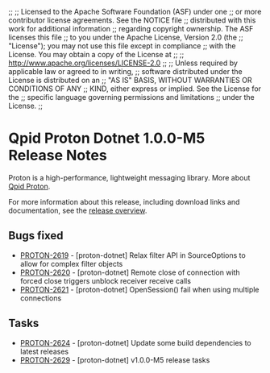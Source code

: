 ;;
;; Licensed to the Apache Software Foundation (ASF) under one
;; or more contributor license agreements.  See the NOTICE file
;; distributed with this work for additional information
;; regarding copyright ownership.  The ASF licenses this file
;; to you under the Apache License, Version 2.0 (the
;; "License"); you may not use this file except in compliance
;; with the License.  You may obtain a copy of the License at
;;
;;   http://www.apache.org/licenses/LICENSE-2.0
;;
;; Unless required by applicable law or agreed to in writing,
;; software distributed under the License is distributed on an
;; "AS IS" BASIS, WITHOUT WARRANTIES OR CONDITIONS OF ANY
;; KIND, either express or implied.  See the License for the
;; specific language governing permissions and limitations
;; under the License.
;;

# Qpid Proton Dotnet 1.0.0-M5 Release Notes

Proton is a high-performance, lightweight messaging library. More
about [Qpid Proton]({{site_url}}/proton/index.html).

For more information about this release, including download links and
documentation, see the [release overview](index.html).


## Bugs fixed

 - [PROTON-2619](https://issues.apache.org/jira/browse/PROTON-2619) - [proton-dotnet] Relax filter API in SourceOptions to allow for complex filter objects
 - [PROTON-2620](https://issues.apache.org/jira/browse/PROTON-2620) - [proton-dotnet] Remote close of connection with forced close triggers unblock receiver receive calls
 - [PROTON-2621](https://issues.apache.org/jira/browse/PROTON-2621) - [proton-dotnet] OpenSession() fail when using multiple connections

## Tasks

 - [PROTON-2624](https://issues.apache.org/jira/browse/PROTON-2624) - [proton-dotnet] Update some build dependencies to latest releases
 - [PROTON-2629](https://issues.apache.org/jira/browse/PROTON-2629) - [proton-dotnet] v1.0.0-M5 release tasks
